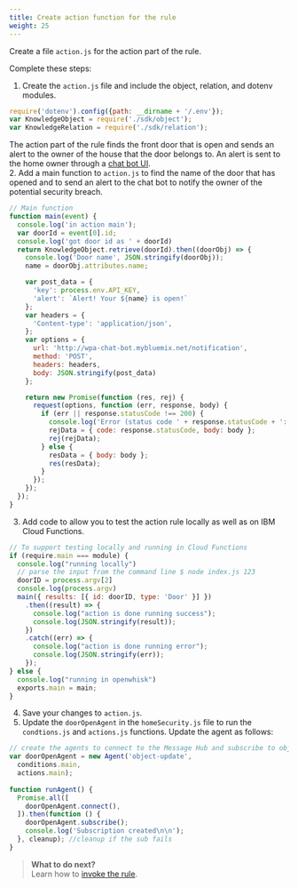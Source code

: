 ```yaml
---
title: Create action function for the rule
weight: 25
---
```

Create a file `action.js` for the action part of the rule.

Complete these steps:

1. Create the `action.js` file and include the object, relation, and dotenv modules.
  ```Javascript
  require('dotenv').config({path: __dirname + '/.env'});
  var KnowledgeObject = require('./sdk/object');
  var KnowledgeRelation = require('./sdk/relation');

  ```
  The action part of the rule finds the front door that is open and sends an alert to the owner of the house that the door belongs to.  An alert is sent to the home owner through a [chat bot UI](http://wpa-chat-bot.mybluemix.net).  
2. Add a main function to `action.js` to find the name of the door that has opened and to send an alert to the chat bot to notify the owner of the potential security breach.
  ```Javascript
  // Main function
  function main(event) {
    console.log('in action main');
    var doorId = event[0].id;
    console.log('got door id as ' + doorId)
    return KnowledgeObject.retrieve(doorId).then((doorObj) => {
      console.log('Door name', JSON.stringify(doorObj));
      name = doorObj.attributes.name;

      var post_data = {
        'key': process.env.API_KEY,
        'alert': `Alert! Your ${name} is open!`
      };
      var headers = {
        'Content-type': 'application/json',
      };
      var options = {
        url: 'http://wpa-chat-bot.mybluemix.net/notification',
        method: 'POST',
        headers: headers,
        body: JSON.stringify(post_data)
      };

      return new Promise(function (res, rej) {
        request(options, function (err, response, body) {
          if (err || response.statusCode !== 200) {
            console.log('Error (status code ' + response.statusCode + ': ' + err + ' ' + body);
            rejData = { code: response.statusCode, body: body };
            rej(rejData);
          } else {
            resData = { body: body };
            res(resData);
          }
        });
      });
    });
  }

  ```
3. Add code to allow you to test the action rule locally as well as on IBM Cloud Functions.
  ``` Javascript
  // To support testing locally and running in Cloud Functions
  if (require.main === module) {
    console.log("running locally")
    // parse the input from the command line $ node index.js 123
    doorID = process.argv[2]
    console.log(process.argv)
    main({ results: [{ id: doorID, type: 'Door' }] })
      .then((result) => {
        console.log("action is done running success");
        console.log(JSON.stringify(result));
      })
      .catch((err) => {
        console.log("action is done running error");
        console.log(JSON.stringify(err));
      });
  } else {
    console.log("running in openwhisk")
    exports.main = main;
  }

```
4. Save your changes to `action.js`.
5. Update the `doorOpenAgent` in the `homeSecurity.js` file to run the `condtions.js` and `actions.js` functions.  Update the agent as follows:
  ```javascript
  // create the agents to connect to the Message Hub and subscribe to object update events.
  var doorOpenAgent = new Agent('object-update',
    conditions.main,
    actions.main);
    
  function runAgent() {
    Promise.all([
      doorOpenAgent.connect(),
    ]).then(function () {
      doorOpenAgent.subscribe();
      console.log('Subscription created\n\n');
    }, cleanup); //cleanup if the sub fails
  }

  ```

> **What to do next?**<br/>
Learn how to [invoke the rule]({{site.baseurl}}/knowledge/create-rule).
